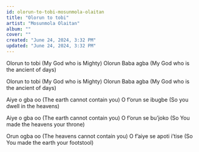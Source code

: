 ```yaml
---
id: olorun-to-tobi-mosunmola-olaitan
title: "Olorun to tobi"
artist: "Mosunmola Olaitan"
album: ""
cover: ""
created: "June 24, 2024, 3:32 PM"
updated: "June 24, 2024, 3:32 PM"
---
```


Olorun to tobi
(My God who is Mighty)
Olorun Baba agba
(My God who is the ancient of days)

Olorun to tobi
(My God who is Mighty)
Olorun Baba agba
(My God who is the ancient of days)

Aiye o gba oo
(The earth cannot contain you)
O f’orun se ibugbe
(So you dwell in the heavens)

Aiye o gba oo
(The earth cannot contain you)
O f’orun se bu’joko 
(So You made the heavens your throne)

Orun ogba oo
(The heavens cannot contain you)
O f’aiye se apoti i’tise
(So You made the earth your footstool)